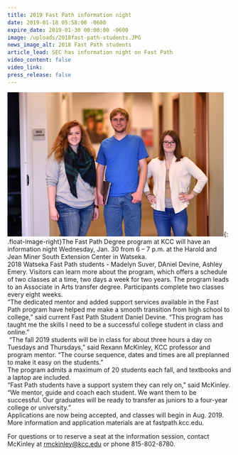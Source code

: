 ```yaml
---
title: 2019 Fast Path information night
date: 2019-01-18 05:58:00 -0600
expire_date: 2019-01-30 00:00:00 -0600
image: /uploads/2018fast-path-students.JPG
news_image_alt: 2018 Fast Path students
article_lead: SEC has information night on Fast Path
video_content: false
video_link:
press_release: false
---
```


![](/uploads/2018fast-path-students.JPG){: .float-image-right}The Fast Path Degree program at KCC will have an information night Wednesday, Jan. 30 from 6 – 7 p.m. at the Harold and Jean Miner South Extension Center in Watseka.<br>2018 Watseka Fast Path students - Madelyn Suver, DAniel Devine, Ashley Emery. Visitors can learn more about the program, which offers a schedule of two classes at a time, two days a week for two years. The program leads to an Associate in Arts transfer degree. Participants complete two classes every eight weeks.<br>“The dedicated mentor and added support services available in the Fast Path program have helped me make a smooth transition from high school to college,” said current Fast Path Student Daniel Devine. “This program has taught me the skills I need to be a successful college student in class and online.”<br>&nbsp;“The fall 2019 students will be in class for about three hours a day on Tuesdays and Thursdays,” said Rexann McKinley, KCC professor and program mentor. “The course sequence, dates and times are all preplanned to make it easy on the students.”<br>The program admits a maximum of 20 students each fall, and textbooks and a laptop are included.<br>“Fast Path students have a support system they can rely on,” said McKinley. “We mentor, guide and coach each student. We want them to be successful. Our graduates will be ready to transfer as juniors to a four-year college or university.”<br>Applications are now being accepted, and classes will begin in Aug. 2019. More information and application materials are at fastpath.kcc.edu.

For questions or to reserve a seat at the information session, contact McKinley at rmckinley@kcc.edu or phone 815-802-8780.